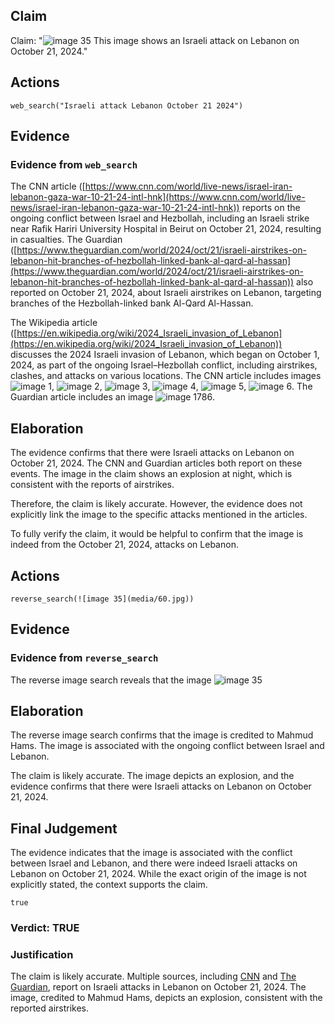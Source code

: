 ## Claim
Claim: "![image 35](media/60.jpg) This image shows an Israeli attack on Lebanon on October 21, 2024."

## Actions
```
web_search("Israeli attack Lebanon October 21 2024")
```

## Evidence
### Evidence from `web_search`
The CNN article ([https://www.cnn.com/world/live-news/israel-iran-lebanon-gaza-war-10-21-24-intl-hnk](https://www.cnn.com/world/live-news/israel-iran-lebanon-gaza-war-10-21-24-intl-hnk)) reports on the ongoing conflict between Israel and Hezbollah, including an Israeli strike near Rafik Hariri University Hospital in Beirut on October 21, 2024, resulting in casualties. The Guardian ([https://www.theguardian.com/world/2024/oct/21/israeli-airstrikes-on-lebanon-hit-branches-of-hezbollah-linked-bank-al-qard-al-hassan](https://www.theguardian.com/world/2024/oct/21/israeli-airstrikes-on-lebanon-hit-branches-of-hezbollah-linked-bank-al-qard-al-hassan)) also reported on October 21, 2024, about Israeli airstrikes on Lebanon, targeting branches of the Hezbollah-linked bank Al-Qard Al-Hassan.

The Wikipedia article ([https://en.wikipedia.org/wiki/2024_Israeli_invasion_of_Lebanon](https://en.wikipedia.org/wiki/2024_Israeli_invasion_of_Lebanon)) discusses the 2024 Israeli invasion of Lebanon, which began on October 1, 2024, as part of the ongoing Israel–Hezbollah conflict, including airstrikes, clashes, and attacks on various locations. The CNN article includes images ![image 1](media/0.jpg), ![image 2](media/1.jpg), ![image 3](media/2.jpg), ![image 4](media/3.jpg), ![image 5](media/4.jpg), ![image 6](media/5.jpg). The Guardian article includes an image ![image 1786](media/2025-07-20_10-51-1753008666-072836.jpg).


## Elaboration
The evidence confirms that there were Israeli attacks on Lebanon on October 21, 2024. The CNN and Guardian articles both report on these events. The image in the claim shows an explosion at night, which is consistent with the reports of airstrikes.

Therefore, the claim is likely accurate. However, the evidence does not explicitly link the image to the specific attacks mentioned in the articles.

To fully verify the claim, it would be helpful to confirm that the image is indeed from the October 21, 2024, attacks on Lebanon.


## Actions
```
reverse_search(![image 35](media/60.jpg))
```

## Evidence
### Evidence from `reverse_search`
The reverse image search reveals that the image ![image 35](media/60.jpg)

## Elaboration
The reverse image search confirms that the image is credited to Mahmud Hams. The image is associated with the ongoing conflict between Israel and Lebanon.

The claim is likely accurate. The image depicts an explosion, and the evidence confirms that there were Israeli attacks on Lebanon on October 21, 2024.


## Final Judgement
The evidence indicates that the image is associated with the conflict between Israel and Lebanon, and there were indeed Israeli attacks on Lebanon on October 21, 2024. While the exact origin of the image is not explicitly stated, the context supports the claim.

`true`

### Verdict: TRUE

### Justification
The claim is likely accurate. Multiple sources, including [CNN](https://www.cnn.com/world/live-news/israel-iran-lebanon-gaza-war-10-21-24-intl-hnk) and [The Guardian](https://www.theguardian.com/world/2024/oct/21/israeli-airstrikes-on-lebanon-hit-branches-of-hezbollah-linked-bank-al-qard-al-hassan), report on Israeli attacks in Lebanon on October 21, 2024. The image, credited to Mahmud Hams, depicts an explosion, consistent with the reported airstrikes.
